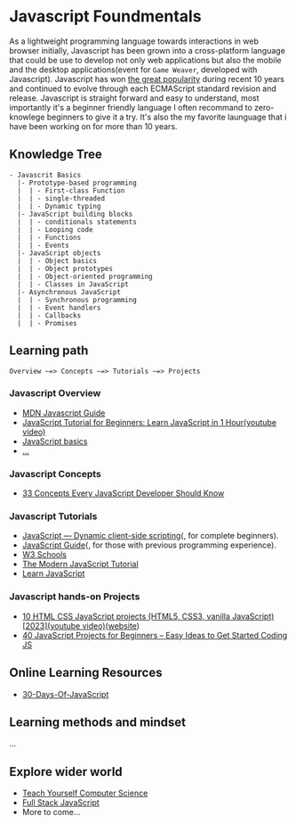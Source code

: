 # Javascript Foundmentals 

As a lightweight programming language towards interactions in web browser initially, Javascript has been grown into a cross-platform language that could be use to develop not only web applications but also the mobile and the desktop applications(event for `Game Weaver`, developed with Javascript). Javascript has won [the great popularity](https://stackoverflow.blog/2023/06/13/developer-survey-results-are-in/) during recent 10 years and continued to evolve through each ECMAScript standard revision and release. Javascript is straight forward and easy to understand, most importantly it's a beginner friendly language I often recommand to zero-knowlege beginners to give it a try. It's also the my favorite launguage that i have been working on for more than 10 years.


## Knowledge Tree

```
- Javascrit Basics 
  |- Prototype-based programming
  |  | - First-class Function
  |  | - single-threaded
  |  | - Dynamic typing
  |- JavaScript building blocks
  |  | - conditionals statements
  |  | - Looping code
  |  | - Functions
  |  | - Events
  |- JavaScript objects
  |  | - Object basics
  |  | - Object prototypes
  |  | - Object-oriented programming
  |  | - Classes in JavaScript
  |- Asynchronous JavaScript
  |  | - Synchronous programming
  |  | - Event handlers
  |  | - Callbacks
  |  | - Promises
```


## Learning path

```
Overview ~=> Concepts ~=> Tutorials ~=> Projects
```

### Javascript Overview

- [MDN Javascript Guide](https://developer.mozilla.org/en-US/docs/Web/JavaScript)
- [JavaScript Tutorial for Beginners: Learn JavaScript in 1 Hour(youtube video)](https://www.youtube.com/watch?v=W6NZfCO5SIk)
- [JavaScript basics](https://developer.mozilla.org/en-US/docs/Learn/Getting_started_with_the_web/JavaScript_basics)
- [...]()


### Javascript Concepts

- [33 Concepts Every JavaScript Developer Should Know](https://github.com/leonardomso/33-js-concepts)


### Javascript Tutorials

- [JavaScript — Dynamic client-side scripting](https://developer.mozilla.org/en-US/docs/Learn/JavaScript)(, for complete beginners).
- [JavaScript Guide](https://developer.mozilla.org/en-US/docs/Web/JavaScript/Guide)(, for those with previous programming experience).
- [W3 Schools](https://www.w3schools.com/js/)
- [The Modern JavaScript Tutorial](https://javascript.info/)
- [Learn JavaScript](https://www.codecademy.com/learn/introduction-to-javascript)


### Javascript hands-on Projects

- [10 HTML CSS JavaScript projects (HTML5, CSS3, vanilla JavaScript) [2023](youtube video)](https://youtu.be/g6v_vbqKYeU)([website](https://www.100jsprojects.com/))
- [40 JavaScript Projects for Beginners – Easy Ideas to Get Started Coding JS](https://www.freecodecamp.org/news/javascript-projects-for-beginners/)


## Online Learning Resources

- [30-Days-Of-JavaScript](https://github.com/Asabeneh/30-Days-Of-JavaScript)


## Learning methods and mindset

...

## Explore wider world

- [Teach Yourself Computer Science](https://teachyourselfcs.com/)
- [Full Stack JavaScript](https://www.theodinproject.com/paths/full-stack-javascript?)
- More to come...